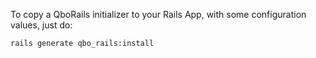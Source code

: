 To copy a QboRails initializer to your Rails App, with some configuration values, just do:

    rails generate qbo_rails:install
